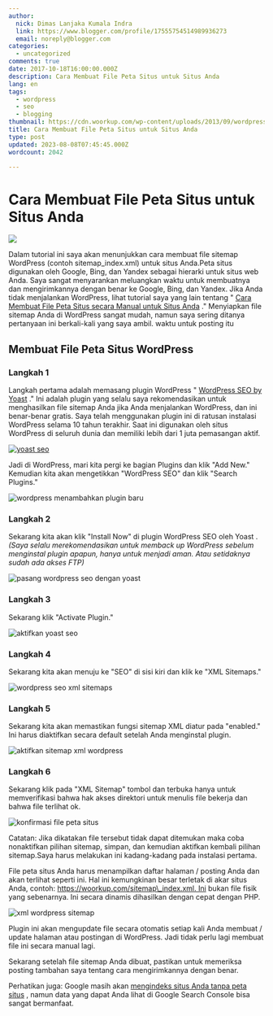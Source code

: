 ```yaml
---
author:
  nick: Dimas Lanjaka Kumala Indra
  link: https://www.blogger.com/profile/17555754514989936273
  email: noreply@blogger.com
categories:
  - uncategorized
comments: true
date: 2017-10-18T16:00:00.000Z
description: Cara Membuat File Peta Situs untuk Situs Anda
lang: en
tags:
  - wordpress
  - seo
  - blogging
thumbnail: https://cdn.woorkup.com/wp-content/uploads/2013/09/wordpress-sitemap.png
title: Cara Membuat File Peta Situs untuk Situs Anda
type: post
updated: 2023-08-08T07:45:45.000Z
wordcount: 2042

---
```


Cara Membuat File Peta Situs untuk Situs Anda
=============================================

![](https://cdn.woorkup.com/wp-content/uploads/2013/09/wordpress-sitemap.png)

Dalam tutorial ini saya akan menunjukkan cara membuat file sitemap WordPress (contoh sitemap\_index.xml) untuk situs Anda.Peta situs digunakan oleh Google, Bing, dan Yandex sebagai hierarki untuk situs web Anda. Saya sangat menyarankan meluangkan waktu untuk membuatnya dan mengirimkannya dengan benar ke Google, Bing, dan Yandex. Jika Anda tidak menjalankan WordPress, lihat tutorial saya yang lain tentang " [Cara Membuat File Peta Situs secara Manual untuk Situs Anda](https://webmanajemen.com/search/?q=Cara%20Membuat%20File%20Peta%20Situs%20untuk%20Situs%20Web%20HTML%20Anda "Cara Membuat File Peta Situs untuk Situs Web HTML Anda") ." Menyiapkan file sitemap Anda di WordPress sangat mudah, namun saya sering ditanya pertanyaan ini berkali-kali yang saya ambil. waktu untuk posting itu

Membuat File Peta Situs WordPress
---------------------------------

### Langkah 1

Langkah pertama adalah memasang plugin WordPress " [WordPress SEO by Yoast](https://wordpress.org/plugins/wordpress-seo/&usg=ALkJrhhsLiVV0T1LDcTgw2wXijeZ8gtOrg "WordPress SEO oleh Yoast") ." Ini adalah plugin yang selalu saya rekomendasikan untuk menghasilkan file sitemap Anda jika Anda menjalankan WordPress, dan ini benar-benar gratis. Saya telah menggunakan plugin ini di ratusan instalasi WordPress selama 10 tahun terakhir. Saat ini digunakan oleh situs WordPress di seluruh dunia dan memiliki lebih dari 1 juta pemasangan aktif.

[![yoast seo](https://cdn.woorkup.com/wp-content/uploads/2013/09/yoast-seo.jpg)](https://translate.googleusercontent.com/translate_c?depth=2&nv=1&rurl=translate.google.com&sl=en&sp=nmt4&tl=id&u=https://wordpress.org/plugins/wordpress-seo/&usg=ALkJrhhsLiVV0T1LDcTgw2wXijeZ8gtOrg)

Jadi di WordPress, mari kita pergi ke bagian Plugins dan klik "Add New." Kemudian kita akan mengetikkan "WordPress SEO" dan klik "Search Plugins."

![wordpress menambahkan plugin baru](https://cdn.woorkup.com/wp-content/uploads/2013/09/wordpress-add-new-plugin.png)

### Langkah 2

Sekarang kita akan klik "Install Now" di plugin WordPress SEO oleh Yoast ._(Saya selalu merekomendasikan untuk memback up WordPress sebelum menginstal plugin apapun, hanya untuk menjadi aman. Atau setidaknya sudah ada akses FTP)_

![pasang wordpress seo dengan yoast](https://cdn.woorkup.com/wp-content/uploads/2013/09/install-wordpress-seo-by-yoast.jpg)

### Langkah 3

Sekarang klik "Activate Plugin."

![aktifkan yoast seo](https://cdn.woorkup.com/wp-content/uploads/2013/09/activate-yoast-seo.jpg)

### Langkah 4

Sekarang kita akan menuju ke "SEO" di sisi kiri dan klik ke "XML Sitemaps."

![wordpress seo xml sitemaps](https://cdn.woorkup.com/wp-content/uploads/2013/09/wordpress-seo-xml-sitemaps.jpg)

### Langkah 5

Sekarang kita akan memastikan fungsi sitemap XML diatur pada "enabled." Ini harus diaktifkan secara default setelah Anda menginstal plugin.

![aktifkan sitemap xml wordpress](https://cdn.woorkup.com/wp-content/uploads/2013/09/enable-wordpress-xml-sitemap.jpg)

### Langkah 6

Sekarang klik pada "XML Sitemap" tombol dan terbuka hanya untuk memverifikasi bahwa hak akses direktori untuk menulis file bekerja dan bahwa file terlihat ok.

![konfirmasi file peta situs](https://cdn.woorkup.com/wp-content/uploads/2013/09/confirm-sitemap-file.jpg)

Catatan: Jika dikatakan file tersebut tidak dapat ditemukan maka coba nonaktifkan pilihan sitemap, simpan, dan kemudian aktifkan kembali pilihan sitemap.Saya harus melakukan ini kadang-kadang pada instalasi pertama.

File peta situs Anda harus menampilkan daftar halaman / posting Anda dan akan terlihat seperti ini. Hal ini kemungkinan besar terletak di akar situs Anda, contoh: https://woorkup.com/sitemap\_index.xml. Ini bukan file fisik yang sebenarnya. Ini secara dinamis dihasilkan dengan cepat dengan PHP.

![xml wordpress sitemap](https://cdn.woorkup.com/wp-content/uploads/2013/09/xml-sitemap-file-yoast-seo.jpg)

Plugin ini akan mengupdate file secara otomatis setiap kali Anda membuat / update halaman atau postingan di WordPress. Jadi tidak perlu lagi membuat file ini secara manual lagi.

Sekarang setelah file sitemap Anda dibuat, pastikan untuk memeriksa posting tambahan saya tentang cara mengirimkannya dengan benar.

Perhatikan juga: Google masih akan [mengindeks situs Anda tanpa peta situs](https://productforums.google.com/forum/%3Fhl%3Den&usg=ALkJrhgbhSmGPqN0lXtBG2jEdbJDL5aA0Q#!category-topic/webmasters/crawling-indexing--ranking/_cA46A_RMTQ) , namun data yang dapat Anda lihat di Google Search Console bisa sangat bermanfaat.